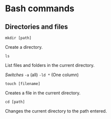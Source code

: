 # Bash commands #

## Directories and files ##

` mkdir [path] `

Create a directory.

` ls `

List files and folders in the current directory.

*Switches* ` -a ` (all) ` -ld * ` (One column)

` touch [filename] `

Creates a file in the current directory.

` cd [path] `

Changes the current directory to the path entered.
